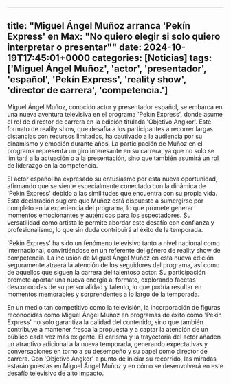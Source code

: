 
---
title: "Miguel Ángel Muñoz arranca 'Pekín Express' en Max: "No quiero elegir si solo quiero interpretar o presentar""
date: 2024-10-19T17:45:01+0000
categories: [Noticias]
tags: ['Miguel Ángel Muñoz', 'actor', 'presentador', 'español', 'Pekín Express', 'reality show', 'director de carrera', 'competencia.']
---

Miguel Ángel Muñoz, conocido actor y presentador español, se embarca en una nueva aventura televisiva en el programa 'Pekín Express', donde asume el rol de director de carrera en la edición titulada 'Objetivo Angkor'. Este formato de reality show, que desafía a los participantes a recorrer largas distancias con recursos limitados, ha cautivado a la audiencia por su dinamismo y emoción durante años. La participación de Muñoz en el programa representa un giro interesante en su carrera, ya que no solo se limitará a la actuación o a la presentación, sino que también asumirá un rol de liderazgo en la competencia.

El actor español ha expresado su entusiasmo por esta nueva oportunidad, afirmando que se siente especialmente conectado con la dinámica de 'Pekín Express' debido a las similitudes que encuentra con su propia vida. Esta declaración sugiere que Muñoz está dispuesto a sumergirse por completo en la experiencia del programa, lo que promete generar momentos emocionantes y auténticos para los espectadores. Su versatilidad como artista le permite abordar este desafío con confianza y profesionalismo, lo que sin duda contribuirá al éxito de la temporada.

'Pekín Express' ha sido un fenómeno televisivo tanto a nivel nacional como internacional, convirtiéndose en un referente del género de reality show de competencia. La inclusión de Miguel Ángel Muñoz en esta nueva edición seguramente atraerá la atención de los seguidores del programa, así como de aquellos que siguen la carrera del talentoso actor. Su participación promete aportar una nueva energía al formato, explorando facetas desconocidas de su personalidad y talento, lo que podría resultar en momentos memorables y sorprendentes a lo largo de la temporada.

En un medio tan competitivo como la televisión, la incorporación de figuras reconocidas como Miguel Ángel Muñoz en programas de éxito como 'Pekín Express' no solo garantiza la calidad del contenido, sino que también contribuye a mantener fresca la propuesta y a captar la atención de un público cada vez más exigente. El carisma y la trayectoria del actor añaden un atractivo adicional a la nueva temporada, generando expectativas y conversaciones en torno a su desempeño y su papel como director de carrera. Con 'Objetivo Angkor' a punto de iniciar su recorrido, las miradas estarán puestas en Miguel Ángel Muñoz y en cómo se desenvolverá en este desafío televisivo de alto impacto.
    